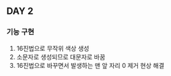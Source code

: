## DAY 2

### 기능 구현

1. 16진법으로 무작위 색상 생성
2. 소문자로 생성되므로 대문자로 바꿈
3. 16진법으로 바꾸면서 발생하는 맨 앞 자리 0 제거 현상 해결
